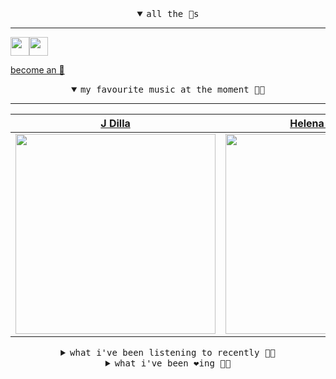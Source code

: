 <details open>

<summary align="center"><samp>all the 🥚s</samp></summary>
<hr />

<a href="https://github.com/pvinis"><img src="https://avatars.githubusercontent.com/u/100233?s=90&v=4" width="30" height="30" /><a href="https://github.com/maxPugh"><img src="https://avatars.githubusercontent.com/u/46350013?s=90&u=0a4fa85dd771891a2d293e910fa9ab51327cf434&v=4" width="30" height="30" />

<samp><a href="https://github.com/bitttttten/bitttttten/stargazers">become an 🥚</a></samp>

</details>

<details open>

<summary align="center"><samp>my favourite music at the moment 🎵🎶</samp></summary>
<hr />

<!-- toc -->

| [J Dilla](https://open.spotify.com/artist/0IVcLMMbm05VIjnzPkGCyp)                                                                                                | [Helena Deland](https://open.spotify.com/artist/0BJeP79i5wKgCqsEEiQ7G0)                                                                                          | [Boards of Canada](https://open.spotify.com/artist/2VAvhf61GgLYmC6C8anyX1)                                                                                       | [Hailu Mergia](https://open.spotify.com/artist/0rsN9DKQhTCvkgbByOOBIm)                                                                                           |
| ---------------------------------------------------------------------------------------------------------------------------------------------------------------- | ---------------------------------------------------------------------------------------------------------------------------------------------------------------- | ---------------------------------------------------------------------------------------------------------------------------------------------------------------- | ---------------------------------------------------------------------------------------------------------------------------------------------------------------- |
| [<img src="https://i.scdn.co/image/ab6761610000e5ebc68a069a1c70eca57b2828d2" width="320" height="auto">](https://open.spotify.com/artist/0IVcLMMbm05VIjnzPkGCyp) | [<img src="https://i.scdn.co/image/ab6761610000e5ebb6d9808dc2697b5c6b82f607" width="320" height="auto">](https://open.spotify.com/artist/0BJeP79i5wKgCqsEEiQ7G0) | [<img src="https://i.scdn.co/image/c0b33a8d211600d70dcda3077d6a582da34321b0" width="320" height="auto">](https://open.spotify.com/artist/2VAvhf61GgLYmC6C8anyX1) | [<img src="https://i.scdn.co/image/ab6761610000e5ebaa801ab673779a2f65db3060" width="320" height="auto">](https://open.spotify.com/artist/0rsN9DKQhTCvkgbByOOBIm) |

<!-- tocstop -->

</details>

<details>

<summary align="center"><samp>what i've been listening to recently 🎵🎶</samp></summary>
<hr />

<!-- toc -->

| [Yinde<br />BCUC](https://open.spotify.com/track/5kTNlujavCdmRACR7GpUvr)                                                                                        | [Yefikir Engurguro<br />Hailu Mergia](https://open.spotify.com/track/5Je0EwDYS1h4SX9Ctrx1gL)                                                                    | [That's Us/Wild Combination<br />Arthur Russell](https://open.spotify.com/track/4Kh2MJAy65AfHFdGqBg1Jw)                                                         | [Kichudin Mone Mone<br />Parvathy Baul](https://open.spotify.com/track/2HvGjaJ1cVGXfryzjYevyq)                                                                  |
| --------------------------------------------------------------------------------------------------------------------------------------------------------------- | --------------------------------------------------------------------------------------------------------------------------------------------------------------- | --------------------------------------------------------------------------------------------------------------------------------------------------------------- | --------------------------------------------------------------------------------------------------------------------------------------------------------------- |
| [<img src="https://i.scdn.co/image/ab67616d0000b273b7fff22f807bb7b24311e0e4" width="320" height="auto">](https://open.spotify.com/track/5kTNlujavCdmRACR7GpUvr) | [<img src="https://i.scdn.co/image/ab6761610000e5ebaa801ab673779a2f65db3060" width="320" height="auto">](https://open.spotify.com/track/5Je0EwDYS1h4SX9Ctrx1gL) | [<img src="https://i.scdn.co/image/ab6761610000e5eb3cfb09a7764e1ad77e323c18" width="320" height="auto">](https://open.spotify.com/track/4Kh2MJAy65AfHFdGqBg1Jw) | [<img src="https://i.scdn.co/image/ab6761610000e5eb403d676aa8d156fd6e1985a7" width="320" height="auto">](https://open.spotify.com/track/2HvGjaJ1cVGXfryzjYevyq) |

<!-- tocstop -->

</details>

<details>

<summary align="center"><samp>what i've been ❤️ing 🎵🎶</samp></summary>
<hr />

<!-- toc -->

| [Yefikir Engurguro<br />Hailu Mergia](https://open.spotify.com/album/1ZnIFpyujwO3wcL9na3vHE)                                                                    | [Lala Belu<br />Hailu Mergia](https://open.spotify.com/album/1ZnIFpyujwO3wcL9na3vHE)                                                                            | [Wede Harer Guzo<br />Hailu Mergia, Dahlak Band](https://open.spotify.com/album/5i6yMY4F7UoOuJD6wRV6NN)                                                         | [Yinde<br />BCUC](https://open.spotify.com/album/2mxtmcQNiEczuP1trMkKg5)                                                                                        |
| --------------------------------------------------------------------------------------------------------------------------------------------------------------- | --------------------------------------------------------------------------------------------------------------------------------------------------------------- | --------------------------------------------------------------------------------------------------------------------------------------------------------------- | --------------------------------------------------------------------------------------------------------------------------------------------------------------- |
| [<img src="https://i.scdn.co/image/ab67616d0000b2737f678f8aca36a50d3b77509c" width="320" height="auto">](https://open.spotify.com/album/1ZnIFpyujwO3wcL9na3vHE) | [<img src="https://i.scdn.co/image/ab67616d0000b2737f678f8aca36a50d3b77509c" width="320" height="auto">](https://open.spotify.com/album/1ZnIFpyujwO3wcL9na3vHE) | [<img src="https://i.scdn.co/image/ab67616d0000b273434a3d55c63ddcaa18dce37c" width="320" height="auto">](https://open.spotify.com/album/5i6yMY4F7UoOuJD6wRV6NN) | [<img src="https://i.scdn.co/image/ab67616d0000b273b7fff22f807bb7b24311e0e4" width="320" height="auto">](https://open.spotify.com/album/2mxtmcQNiEczuP1trMkKg5) |

<!-- tocstop -->

</details>
